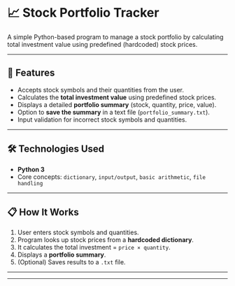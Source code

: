 # 📈 Stock Portfolio Tracker

A simple Python-based program to manage a stock portfolio by calculating total investment value using predefined (hardcoded) stock prices.

---

## 🚀 Features
- Accepts stock symbols and their quantities from the user.  
- Calculates the **total investment value** using predefined stock prices.  
- Displays a detailed **portfolio summary** (stock, quantity, price, value).  
- Option to **save the summary** in a text file (`portfolio_summary.txt`).  
- Input validation for incorrect stock symbols and quantities.  

---

## 🛠️ Technologies Used
- **Python 3**
- Core concepts: `dictionary`, `input/output`, `basic arithmetic`, `file handling`

---

## 📋 How It Works
1. User enters stock symbols and quantities.  
2. Program looks up stock prices from a **hardcoded dictionary**.  
3. It calculates the total investment = `price × quantity`.  
4. Displays a **portfolio summary**.  
5. (Optional) Saves results to a `.txt` file.  

---
---
